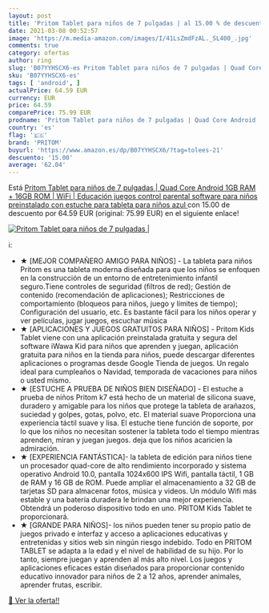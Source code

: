 ```yaml
---
layout: post
title: 'Pritom Tablet para niños de 7 pulgadas | al 15.00 % de descuento'
date: 2021-03-08 00:52:57
image: 'https://m.media-amazon.com/images/I/41LsZmdFzAL._SL400_.jpg'
comments: true
category: ofertas
author: ring
slug: 'B07YYHSCX6-es Pritom Tablet para niños de 7 pulgadas | Quad Core Android...'
sku: 'B07YYHSCX6-es'
tags: [ 'android', ]
actualPrice: 64.59 EUR
currency: EUR
price: 64.59
comparePrice: 75.99 EUR
prodname: 'Pritom Tablet para niños de 7 pulgadas | Quad Core Android  1GB RAM + 16GB ROM | WiFi | Educación  juegos  control parental  software para niños preinstalado con estuche para tableta para niños  azul '
country: 'es'
flag: '🇪🇸'
brand: 'PRITOM'
buyurl: 'https://www.amazon.es/dp/B07YYHSCX6/?tag=tolees-21'
descuento: '15.00'
average: '62.04'
---
```


Está [Pritom Tablet para niños de 7 pulgadas | Quad Core Android  1GB RAM + 16GB ROM | WiFi | Educación  juegos  control parental  software para niños preinstalado con estuche para tableta para niños  azul ](https://www.amazon.es/dp/B07YYHSCX6/?tag=tolees-21) con 15.00 de descuento por 64.59 EUR (original: 75.99 EUR) en el siguiente enlace!

[![Pritom Tablet para niños de 7 pulgadas |](https://m.media-amazon.com/images/I/41LsZmdFzAL._SL400_.jpg)](https://www.amazon.es/dp/B07YYHSCX6/?tag=tolees-21)

ℹ️:

- ★ [MEJOR COMPAÑERO AMIGO PARA NIÑOS] - La tableta para niños Pritom es una tableta moderna diseñada para que los niños se enfoquen en la construcción de un entorno de entretenimiento infantil seguro.Tiene controles de seguridad (filtros de red); Gestión de contenido (recomendación de aplicaciones); Restricciones de comportamiento (bloqueos para niños, juego y límites de tiempo); Configuración del usuario, etc. Es bastante fácil para los niños operar y ver películas, jugar juegos, escuchar música
- ★ [APLICACIONES Y JUEGOS GRATUITOS PARA NIÑOS] - Pritom Kids Tablet viene con una aplicación preinstalada gratuita y segura del software iWawa Kid para niños que aprenden y juegan, aplicación gratuita para niños en la tienda para niños, puede descargar diferentes aplicaciones o programas desde Google Tienda de juegos. Un regalo ideal para cumpleaños o Navidad, temporada de vacaciones para niños o usted mismo.
- ★ [ESTUCHE A PRUEBA DE NIÑOS BIEN DISEÑADO] - El estuche a prueba de niños Pritom k7 está hecho de un material de silicona suave, duradero y amigable para los niños que protege la tableta de arañazos, suciedad y golpes, gotas, polvo, etc. El material suave Proporciona una experiencia táctil suave y lisa. El estuche tiene función de soporte, por lo que los niños no necesitan sostener la tableta todo el tiempo mientras aprenden, miran y juegan juegos. deja que los niños acaricien la admiración.
- ★ [EXPERIENCIA FANTÁSTICA]- la tableta de edición para niños tiene un procesador quad-core de alto rendimiento incorporado y sistema operativo Android 10.0, pantalla 1024x600 IPS Wifi, pantalla táctil, 1 GB de RAM y 16 GB de ROM. Puede ampliar el almacenamiento a 32 GB de tarjetas SD para almacenar fotos, música y videos. Un módulo Wifi más estable y una batería duradera le brindan una mejor experiencia. Obtendrá un poderoso dispositivo todo en uno. PRITOM Kids Tablet te proporcionará.
- ★ [GRANDE PARA NIÑOS]- los niños pueden tener su propio patio de juegos privado e interfaz y acceso a aplicaciones educativas y entretenidas y sitios web sin ningún riesgo indebido. Todo en PRITOM TABLET se adapta a la edad y el nivel de habilidad de su hijo. Por lo tanto, siempre juegan y aprenden al más alto nivel. Los juegos y aplicaciones eficaces están diseñados para proporcionar contenido educativo innovador para niños de 2 a 12 años, aprender animales, aprender frutas, escribir.

[🛒 Ver la oferta!!](https://www.amazon.es/dp/B07YYHSCX6/?tag=tolees-21)
